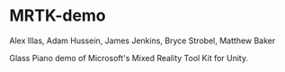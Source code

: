 # MRTK-demo
Alex Illas, Adam Hussein, James Jenkins, Bryce Strobel, Matthew Baker

Glass Piano demo of Microsoft's Mixed Reality Tool Kit for Unity.

